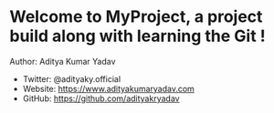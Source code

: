 # Welcome to MyProject, a project build along with learning the Git !

Author: Aditya Kumar Yadav
- Twitter: @adityaky.official
- Website: https://www.adityakumaryadav.com
- GitHub: https://github.com/adityakryadav
